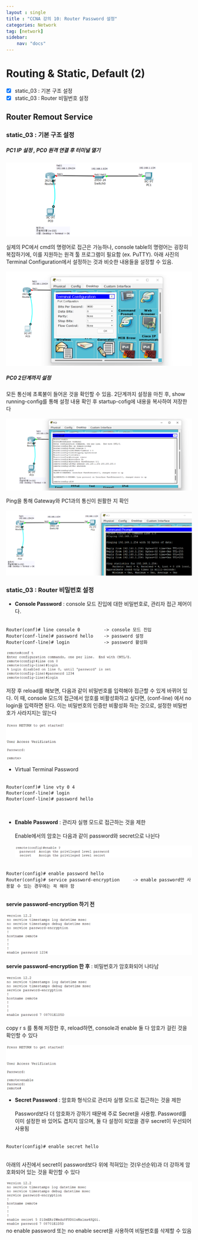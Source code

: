 ```yaml
---
layout : single
title : "CCNA 강의 10: Router Password 설정"
categories: Network
tag: [network]
sidebar:
    nav: "docs"
---
```


# Routing & Static, Default (2)

-  [x] static_03 : 기본 구조 설정
-  [x] static_03 : Router 비밀번호 설정

## Router Remout Service

### static_03 : 기본 구조 설정
##### PC1 IP 설정 , PC0 원격 연결 후 터미널 열기
<img src = "/images/network/packet_tracer/29.png">

실제의 PC에서 cmd의 명령어로 접근은 가능하나, console table의 명령어는 굉장히 복잡하기에, 이를 지원하는 원격 툴 프로그램이 필요함 (ex. PuTTY). 아래 사진의 Terminal Configuration에서 설정하는 것과 비슷한 내용들을 설정할 수 있음. <br><Br>
<img src = "/images/network/packet_tracer/28.png">

##### PC0 2단계까지 설정
모든 통신에 초록불이 들어온 것을 확인할 수 있음. 2단계까지 설정을 마친 후, show running-config를 통해 설정 내용 확인 후 startup-cofig에 내용을 복사하여 저장한다<br><Br>
<img src = "/images/network/packet_tracer/30.png">

Ping을 통해 Gateway와 PC1과의 통신이 원활한 지 확인<br><Br>
<img src = "/images/network/packet_tracer/31.png">

### static_03 : Router 비밀번호 설정

- **Console Password** : console 모드 진입에 대한 비밀번호로, 관리자 접근 제어이다.<br><br>
```
Router(conf)# line console 0         -> console 모드 진입
Router(conf-line)# password hello    -> password 설정
Router(conf-line)# login             -> password 활성화
```
<img src = "/images/network/packet_tracer/32.png"><br><br>
저장 후 reload를 해보면, 다음과 같이 비밀번호를 입력해야 접근할 수 있게 바뀌어 있다. 이 때, console 모드의 접근에서 암호를 비활성화하고 싶다면, (conf-line) 에서 no login을 입력하면 된다. 이는 비밀번호의 인증만 비활성화 하는 것으로, 설정한 비밀번호가 사라지지는 않는다<br><br>
<img src = "/images/network/packet_tracer/33.png">
<br>

- Virtual Terminal Password<br><br>
```
Router(conf)# line vty 0 4
Router(conf-line)# login
Router(conf-line)# password hello
```
<br>

- **Enable Password** : 관리자 실행 모드로 접근하는 것을 제한<br><br>
Enable에서의 암호는 다음과 같이 password와 secret으로 나뉜다<br><br>
<img src = "/images/network/packet_tracer/34.png"><br><br>
```
Router(config)# enable password hello
Router(config)# service password-encryption     -> enable password만 사용할 수 있는 경우에는 꼭 해야 함
```
<br> **servie password-encryption 하기 전**<br><br>
<img src = "/images/network/packet_tracer/35.png"><br><br> 
**servie password-encryption 한 후** : 비밀번호가 암호화되어 나타남<br><br>
<img src = "/images/network/packet_tracer/36.png"><br><br>
copy r s 를 통해 저장한 후, reload하면, console과 enable 둘 다 암호가 걸린 것을 확인할 수 있다<br><br>
<img src = "/images/network/packet_tracer/37.png"><br>

- **Secret Password** : 암호화 형식으로 관리자 실행 모드로 접근하는 것을 제한<br><br>
Password보다 더 암호화가 강하기 때문에 주로 Secret을 사용함. Password를 이미 설정한 바 있어도 겹치지 않으며, 둘 다 설정이 되었을 경우 secret이 우선되어 사용됨<br><Br>
```
Router(config)# enable secret hello
```
<br> 아래의 사진에서 secret이 password보다 위에 적혀있는 것(우선순위)과 더 강하게 암호화되어 있는 것을 확인할 수 있다<br><br>
<img src = "/images/network/packet_tracer/38.png"><br>
no enable password 또는 no enable secret을 사용하여 비밀번호를 삭제할 수 있음


